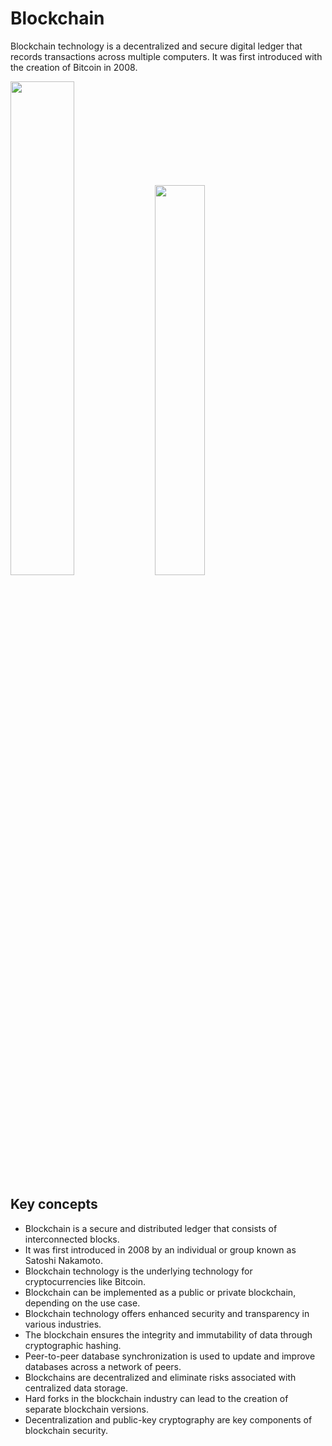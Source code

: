 # **Blockchain**
Blockchain technology is a decentralized and secure digital ledger that records transactions across multiple computers. It was first introduced with the creation of Bitcoin in 2008. 


<img src="https://github.com/Shantanu2911/Notes/assets/143939657/47c12c8a-6d9b-4375-9d6a-dd07ec1dedba" width="45%" height="45%">    <img src="https://github.com/Shantanu2911/Notes/assets/143939657/0505bd3e-a7a9-46f0-8029-8698d94c5cbe" width="40%" height="40%">


## Key concepts
- Blockchain is a secure and distributed ledger that consists of interconnected blocks. 
- It was first introduced in 2008 by an individual or group known as Satoshi Nakamoto.
- Blockchain technology is the underlying technology for cryptocurrencies like Bitcoin.
- Blockchain can be implemented as a public or private blockchain, depending on the use case.
- Blockchain technology offers enhanced security and transparency in various industries.
- The blockchain ensures the integrity and immutability of data through cryptographic hashing.
- Peer-to-peer database synchronization is used to update and improve databases across a network of peers.
- Blockchains are decentralized and eliminate risks associated with centralized data storage.
- Hard forks in the blockchain industry can lead to the creation of separate blockchain versions.
- Decentralization and public-key cryptography are key components of blockchain security.

